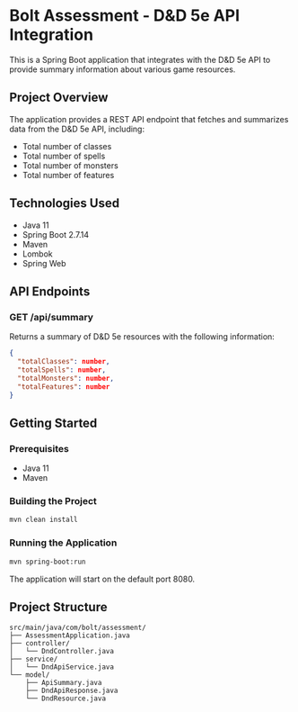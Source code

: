 # Bolt Assessment - D&D 5e API Integration

This is a Spring Boot application that integrates with the D&D 5e API to provide summary information about various game resources.

## Project Overview

The application provides a REST API endpoint that fetches and summarizes data from the D&D 5e API, including:

- Total number of classes
- Total number of spells
- Total number of monsters
- Total number of features

## Technologies Used

- Java 11
- Spring Boot 2.7.14
- Maven
- Lombok
- Spring Web

## API Endpoints

### GET /api/summary

Returns a summary of D&D 5e resources with the following information:

```json
{
  "totalClasses": number,
  "totalSpells": number,
  "totalMonsters": number,
  "totalFeatures": number
}
```

## Getting Started

### Prerequisites

- Java 11
- Maven

### Building the Project

```bash
mvn clean install
```

### Running the Application

```bash
mvn spring-boot:run
```

The application will start on the default port 8080.

## Project Structure

```
src/main/java/com/bolt/assessment/
├── AssessmentApplication.java
├── controller/
│   └── DndController.java
├── service/
│   └── DndApiService.java
└── model/
    ├── ApiSummary.java
    ├── DndApiResponse.java
    └── DndResource.java
```

